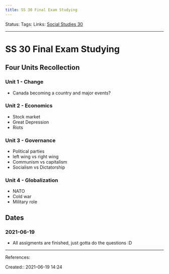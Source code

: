 ```yaml
---
title: SS 30 Final Exam Studying
---
```

Status:
Tags: 
Links: [Social Studies 30](out/social-studies-30.md)
___
# SS 30 Final Exam Studying
## Four Units Recollection
### Unit 1 - Change
- Canada becoming a country and major events?
### Unit 2 - Economics
- Stock market
- Great Depression
- Riots

### Unit 3 - Governance
- Political parties
- left wing vs right wing
- Communism vs capitalism
- Socialism vs Dictatorship
### Unit 4 - Globalization
- NATO
- Cold war
- Military role
## Dates
### 2021-06-19 
- All assigments are finished, just gotta do the questions :D
___
References:

Created:: 2021-06-19 14:24